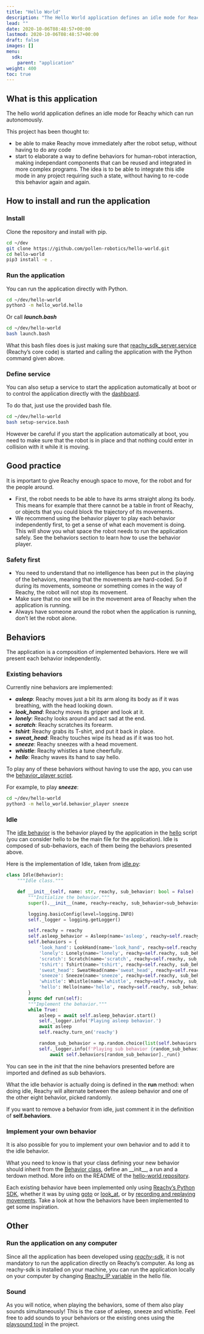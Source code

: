 ```yaml
---
title: "Hello World"
description: "The Hello World application defines an idle mode for Reachy which can run autonomously."
lead: ""
date: 2020-10-06T08:48:57+00:00
lastmod: 2020-10-06T08:48:57+00:00
draft: false
images: []
menu:
  sdk:
    parent: "application"
weight: 400
toc: true
---
```


## What is this application

The hello world application defines an idle mode for Reachy which can run autonomously.

This project has been thought to:

- be able to make Reachy move immediately after the robot setup, without having to do any code
- start to elaborate a way to define behaviors for human-robot
interaction, making independant components that can be reused and
integrated in more complex programs. The idea is to be able to integrate this idle mode in any project requiring such a state, without having to re-code this behavior again and again.

## How to install and run the application

### Install

Clone the repository and install with pip.

```bash
cd ~/dev
git clone https://github.com/pollen-robotics/hello-world.git
cd hello-world
pip3 install -e .
```

### Run the application
You can run the application directly with Python.
```bash
cd ~/dev/hello-world
python3 -m hello_world.hello
```

Or call ***launch.bash***

```bash
cd ~/dev/hello-world
bash launch.bash
```

What this bash files does is just making sure that [reachy_sdk_server.service](https://docs.pollen-robotics.com/advanced/services/available/#reachy_sdk_serverservice) (Reachy’s core code) is started and calling the application with the Python command given above.

### Define service
You can also setup a service to start the application automatically at boot or to control the application directly with the [dashboard](https://docs.pollen-robotics.com/dashboard/introduction/introduction/).

To do that, just use the provided bash file.
```bash
cd ~/dev/hello-world
bash setup-service.bash
```
However be careful if you start the application automatically at boot, you need to make sure that the robot is in place and that nothing could enter in collision with it while it is moving.

## Good practice
It is important to give Reachy enough space to move, for the robot and for the people around.

- First, the robot needs to be able to have its arms straight along its body. This means for example that there cannot be a table in front of Reachy, or objects that you could block the trajectory of its movements.
- We recommend using the behavior player to play each behavior independently first, to get a sense of what each movement is doing. This will show you what space the robot needs to run the application safely. See the behaviors section to learn how to use the behavior player.

### Safety first

- You need to understand that no intelligence has been put in the playing of the behaviors, meaning that the movements are hard-coded. So if during its movements, someone or something comes in the way of Reachy, the robot will not stop its movement.
- Make sure that no one will be in the movement area of Reachy when the application is running.
- Always have someone around the robot when the application is running, don’t let the robot alone.

## Behaviors
The application is a composition of implemented behaviors. Here we will present each behavior independently.

### Existing behaviors

Currently nine behaviors are implemented:

- ***************************asleep***************************: Reachy moves just a bit its arm along its body as if it was breathing, with the head looking down.
- ***************************look_hand***************************: Reachy moves its gripper and look at it.
- ***************************lonely***************************: Reachy looks around and act sad at the end.
- ***************************scratch***************************: Reachy scratches its forearm.
- ***************************tshirt***************************: Reachy grabs its T-shirt, and put it back in place.
- ***************************sweat_head***************************: Reachy touches wipe its head as if it was too hot.
- ***************************sneeze***************************: Reachy sneezes with a head movement.
- ***************************whistle***************************: Reachy whistles a tune cheerfully.
- ***************************hello***************************: Reachy waves its hand to say hello.

To play any of these behaviors without having to use the app, you can use the [behavior_player script](https://github.com/pollen-robotics/hello-world/blob/main/hello_world/behavior_player.py).

For example, to play *******sneeze*******:

```bash
cd ~/dev/hello-world
python3 -m hello_world.behavior_player sneeze
```

### Idle

The [idle behavior](https://github.com/pollen-robotics/hello-world/blob/main/hello_world/behaviors/idle.py) is the behavior played by the application in the [hello](https://github.com/pollen-robotics/hello-world/blob/main/hello_world/hello.py) script (you can consider hello to be the main file for the application). Idle is composed of sub-behaviors, each of them being the behaviors presented above.

Here is the implementation of Idle, taken from [idle.py](https://github.com/pollen-robotics/hello-world/blob/main/hello_world/behaviors/idle.py):

```python
class Idle(Behavior):
    """Idle class."""

    def __init__(self, name: str, reachy, sub_behavior: bool = False) -> None:
        """Initialize the behavior."""
        super().__init__(name, reachy=reachy, sub_behavior=sub_behavior)

        logging.basicConfig(level=logging.INFO)
        self._logger = logging.getLogger()

        self.reachy = reachy
        self.asleep_behavior = Asleep(name='asleep', reachy=self.reachy, sub_behavior=True)
        self.behaviors = {
            'look_hand': LookHand(name='look_hand', reachy=self.reachy, sub_behavior=True),
            'lonely': Lonely(name='lonely', reachy=self.reachy, sub_behavior=True),
            'scratch': Scratch(name='scratch', reachy=self.reachy, sub_behavior=True),
            'tshirt': Tshirt(name='tshirt', reachy=self.reachy, sub_behavior=True),
            'sweat_head': SweatHead(name='sweat_head', reachy=self.reachy, sub_behavior=True),
            'sneeze': Sneeze(name='sneeze', reachy=self.reachy, sub_behavior=True),
            'whistle': Whistle(name='whistle', reachy=self.reachy, sub_behavior=True),
            'hello': Hello(name='hello', reachy=self.reachy, sub_behavior=True)
        }
		async def run(self):
        """Implement the behavior."""
        while True:
            asleep = await self.asleep_behavior.start()
            self._logger.info('Playing asleep behavior.')
            await asleep
            self.reachy.turn_on('reachy')

            random_sub_behavior = np.random.choice(list(self.behaviors.keys()))
            self._logger.info(f'Playing sub behavior {random_sub_behavior}')
	            await self.behaviors[random_sub_behavior]._run()
```

You can see in the *init* that the nine behaviors presented before are imported and defined as sub behaviors. 

What the idle behavior is actually doing is defined in the ****run**** method: when doing idle, Reachy will alternate between the asleep behavior and one of the other eight behavior, picked randomly.

If you want to remove a behavior from idle, just comment it in the definition of **************self.behaviors**************.

### Implement your own behavior

It is also possible for you to implement your own behavior and to add it to the idle behavior.

What you need to know is that your class defining your new behavior should inherit from the [Behavior class](https://github.com/pollen-robotics/hello-world/blob/main/hello_world/behaviors/__init__.py), define an \_\_init\_\_, a run and a terdown method. More info on the README of the [hello-world repository](https://github.com/pollen-robotics/hello-world#add-new-behaviors).

Each existing behavior have been implemented only using [Reachy’s Python SDK](https://docs.pollen-robotics.com/sdk/getting-started/introduction/), whether it was by using [goto](https://docs.pollen-robotics.com/sdk/first-moves/arm/#goto-function) or [look_at](https://docs.pollen-robotics.com/sdk/first-moves/head/#orbita-look_at-method), or by [recording and replaying movements](https://docs.pollen-robotics.com/sdk/first-moves/record/). Take a look at how the behaviors have been implemented to get some inspiration.

## Other
### Run the application on any computer
Since all the application has been developed using *[reachy-sdk](https://docs.pollen-robotics.com/sdk/getting-started/introduction/)*, it is not mandatory to run the application directly on Reachy’s computer. As long as reachy-sdk is installed on your machine, you can run the application locally on your computer by changing [Reachy_IP variable](https://github.com/pollen-robotics/hello-world/blob/dc13915fddf366077797f42cad8d97119697706c/hello_world/hello.py#L18) in the hello file.

### Sound

As you will notice, when playing the behaviors, some of them also play sounds simultaneously! This is the case of asleep, sneeze and whistle. Feel free to add sounds to your behaviors or the existing ones using the [playsound tool](https://github.com/pollen-robotics/hello-world/blob/main/hello_world/behaviors/player.py) in the project.